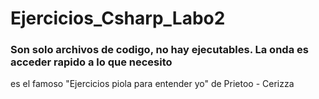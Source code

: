 # Ejercicios_Csharp_Labo2

### Son solo archivos de codigo, no hay ejecutables. La onda es acceder rapido a lo que necesito 

es el famoso "Ejercicios piola para entender yo" de Prietoo - Cerizza 

